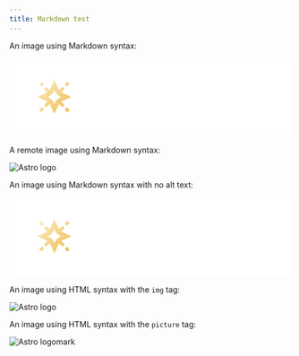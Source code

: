 ```yaml
---
title: Markdown test
---
```


An image using Markdown syntax:

![Starlight logo](../../../assets/tests/starlight-light.png)

A remote image using Markdown syntax:

![Astro logo](https://astro.build/assets/press/astro-logo-light-gradient.png)

An image using Markdown syntax with no alt text:

![](../../../assets/tests/starlight-light.png)

An image using HTML syntax with the `img` tag:

<img src="https://astro.build/assets/press/astro-logo-light-gradient.png" alt="Astro logo" />

An image using HTML syntax with the `picture` tag:

<picture>
  <source
    media="(prefers-color-scheme: dark)"
    srcset="https://astro.build/assets/press/astro-icon-light.png"
  />
  <img
    alt="Astro logomark"
    src="https://astro.build/assets/press/astro-icon-dark.png"
  />
</picture>
